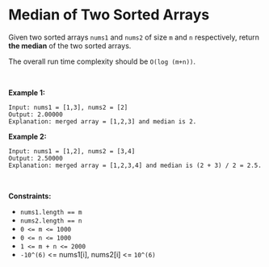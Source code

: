 # Median of Two Sorted Arrays

Given two sorted arrays `nums1` and `nums2` of size `m` and `n`
respectively, return **the median** of the two sorted arrays.

The overall run time complexity should be `O(log (m+n))`.

 

**Example 1:**

    Input: nums1 = [1,3], nums2 = [2]
    Output: 2.00000
    Explanation: merged array = [1,2,3] and median is 2.

**Example 2:**

    Input: nums1 = [1,2], nums2 = [3,4]
    Output: 2.50000
    Explanation: merged array = [1,2,3,4] and median is (2 + 3) / 2 = 2.5.

 

**Constraints:**

- `nums1.length == m`
- `nums2.length == n`
- `0 <= m <= 1000`
- `0 <= n <= 1000`
- `1 <= m + n <= 2000`
- `-10^(6)` <= nums1[i], nums2[i] <= `10^(6)`
